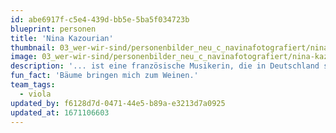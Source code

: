 ```yaml
---
id: abe6917f-c5e4-439d-bb5e-5ba5f034723b
blueprint: personen
title: 'Nina Kazourian'
thumbnail: 03_wer-wir-sind/personenbilder_neu_c_navinafotografiert/nina-kazourian_(c)_navinafotografiert-9722-b.jpg
image: 03_wer-wir-sind/personenbilder_neu_c_navinafotografiert/nina-kazourian_(c)_navinafotografiert-9722-b.jpg
description: '... ist eine französische Musikerin, die in Deutschland studiert und arbeitet. Sie lebt davon, zu lernen, zu reisen, zu spielen und Kontakte zu knüpfen. Manchmal ist Nina dieses unstete Leben leid, aber ein leidenschaftliches Gespräch, ein Musikstück, eine nächtliche Jam-Session oder ein gutes Buch bringen sie wieder auf den Weg, den sie gewählt hat.'
fun_fact: 'Bäume bringen mich zum Weinen.'
team_tags:
  - viola
updated_by: f6128d7d-0471-44e5-b89a-e3213d7a0925
updated_at: 1671106603
---
```

